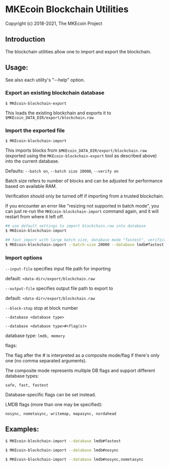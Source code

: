 # MKEcoin Blockchain Utilities

Copyright (c) 2018-2021, The MKEcoin Project

## Introduction

The blockchain utilities allow one to import and export the blockchain.

## Usage:

See also each utility's "--help" option.

### Export an existing blockchain database

`$ MKEcoin-blockchain-export`

This loads the existing blockchain and exports it to `$MKEcoin_DATA_DIR/export/blockchain.raw`

### Import the exported file

`$ MKEcoin-blockchain-import`

This imports blocks from `$MKEcoin_DATA_DIR/export/blockchain.raw` (exported using the
`MKEcoin-blockchain-export` tool as described above) into the current database.

Defaults: `--batch on`, `--batch size 20000`, `--verify on`

Batch size refers to number of blocks and can be adjusted for performance based on available RAM.

Verification should only be turned off if importing from a trusted blockchain.

If you encounter an error like "resizing not supported in batch mode", you can just re-run
the `MKEcoin-blockchain-import` command again, and it will restart from where it left off.

```bash
## use default settings to import blockchain.raw into database
$ MKEcoin-blockchain-import

## fast import with large batch size, database mode "fastest", verification off
$ MKEcoin-blockchain-import --batch-size 20000 --database lmdb#fastest --verify off

```

### Import options

`--input-file`
specifies input file path for importing

default: `<data-dir>/export/blockchain.raw`

`--output-file`
specifies output file path to export to

default: `<data-dir>/export/blockchain.raw`

`--block-stop`
stop at block number

`--database <database type>`

`--database <database type>#<flag(s)>`

database type: `lmdb, memory`

flags:

The flag after the # is interpreted as a composite mode/flag if there's only
one (no comma separated arguments).

The composite mode represents multiple DB flags and support different database types:

`safe, fast, fastest`

Database-specific flags can be set instead.

LMDB flags (more than one may be specified):

`nosync, nometasync, writemap, mapasync, nordahead`

## Examples:

```bash
$ MKEcoin-blockchain-import --database lmdb#fastest

$ MKEcoin-blockchain-import --database lmdb#nosync

$ MKEcoin-blockchain-import --database lmdb#nosync,nometasync
```
